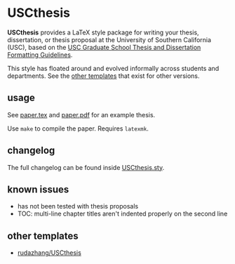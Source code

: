 # USCthesis

**USCthesis** provides a LaTeX style package for writing your thesis,
dissertation, or thesis proposal at the University of Southern
California (USC), based on the [USC Graduate School Thesis and
Dissertation Formatting Guidelines][usc-thesis-guidelines].

This style has floated around and evolved informally across students and
departments. See the [other templates](#other-templates) that exist for
other versions.

[usc-thesis-guidelines]: https://graduateschool.usc.edu/wp-content/themes/fictional-university-theme/assets/doc/Manuscript_Formatting_and_Documentation_Styles.pdf

## usage

See [paper.tex](paper.tex) and [paper.pdf](paper.pdf) for an example
thesis.

Use `make` to compile the paper. Requires `latexmk`.

## changelog

The full changelog can be found inside [USCthesis.sty](USCthesis.sty).

## known issues

* has not been tested with thesis proposals
* TOC: multi-line chapter titles aren't indented properly
  on the second line

## other templates

* [rudazhang/USCthesis](https://github.com/rudazhang/USCthesis)
